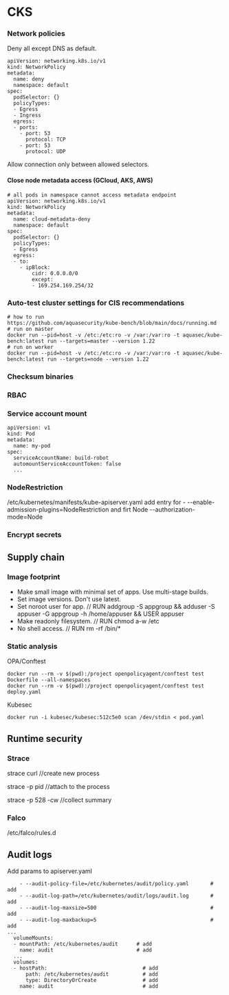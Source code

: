 # CKS

### Network policies

Deny all except DNS as default.

```
apiVersion: networking.k8s.io/v1
kind: NetworkPolicy
metadata:
  name: deny
  namespace: default
spec:
  podSelector: {}
  policyTypes:
  - Egress
  - Ingress
  egress:
  - ports:
    - port: 53
      protocol: TCP
    - port: 53
      protocol: UDP
```

Allow connection only between allowed selectors.

#### Close node metadata access (GCloud, AKS, AWS) 

```
# all pods in namespace cannot access metadata endpoint
apiVersion: networking.k8s.io/v1
kind: NetworkPolicy
metadata:
  name: cloud-metadata-deny
  namespace: default
spec:
  podSelector: {}
  policyTypes:
  - Egress
  egress:
  - to:
    - ipBlock:
        cidr: 0.0.0.0/0
        except:
        - 169.254.169.254/32
```

### Auto-test cluster settings for CIS recommendations
```
# how to run
https://github.com/aquasecurity/kube-bench/blob/main/docs/running.md
# run on master
docker run --pid=host -v /etc:/etc:ro -v /var:/var:ro -t aquasec/kube-bench:latest run --targets=master --version 1.22
# run on worker
docker run --pid=host -v /etc:/etc:ro -v /var:/var:ro -t aquasec/kube-bench:latest run --targets=node --version 1.22
```

### Checksum binaries

### RBAC

### Service account mount
```
apiVersion: v1
kind: Pod
metadata:
  name: my-pod
spec:
  serviceAccountName: build-robot
  automountServiceAccountToken: false
  ...
```

### NodeRestriction

/etc/kubernetes/manifests/kube-apiserver.yaml add entry for - --enable-admission-plugins=NodeRestriction
and firt Node  --authorization-mode=Node

### Encrypt secrets

## Supply chain

### Image footprint

- Make small image with minimal set of apps. Use multi-stage builds.
- Set image versions. Don't use latest.
- Set noroot user for app. // RUN addgroup -S appgroup && adduser -S appuser -G appgroup -h /home/appuser && USER appuser
- Make readonly filesystem. // RUN chmod a-w /etc
- No shell access. // RUN rm -rf /bin/*

### Static analysis

OPA/Conftest
```
docker run --rm -v $(pwd):/project openpolicyagent/conftest test Dockerfile --all-namespaces
docker run --rm -v $(pwd):/project openpolicyagent/conftest test deploy.yaml
```

Kubesec
```
docker run -i kubesec/kubesec:512c5e0 scan /dev/stdin < pod.yaml
```

## Runtime security

### Strace

strace curl //create new process

strace -p pid //attach to the process

strace -p 528 -cw //collect summary

### Falco

/etc/falco/rules.d

## Audit logs

Add params to apiserver.yaml
```
    - --audit-policy-file=/etc/kubernetes/audit/policy.yaml       # add
    - --audit-log-path=/etc/kubernetes/audit/logs/audit.log       # add
    - --audit-log-maxsize=500                                     # add
    - --audit-log-maxbackup=5                                     # add
...
  volumeMounts:
  - mountPath: /etc/kubernetes/audit      # add
    name: audit                           # add
  ...
  volumes:
  - hostPath:                               # add
      path: /etc/kubernetes/audit           # add
      type: DirectoryOrCreate               # add
    name: audit                             # add
```

